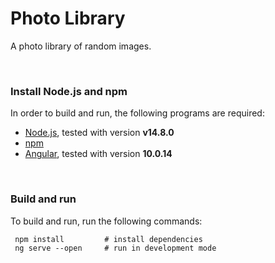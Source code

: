 # Photo Library

A photo library of random images. 

&nbsp;

### Install Node.js and npm
In order to build and run, the following programs are required:
 * [Node.js](https://nodejs.org/en/), tested with version <b>v14.8.0</b>
 * [npm](https://docs.npmjs.com/cli/v7/configuring-npm/install)
 * [Angular](https://angular.io/), tested with version <b>10.0.14</b>

&nbsp;

### Build and run
To build and run, run the following commands:

 ```shell
  npm install         # install dependencies
  ng serve --open     # run in development mode
```